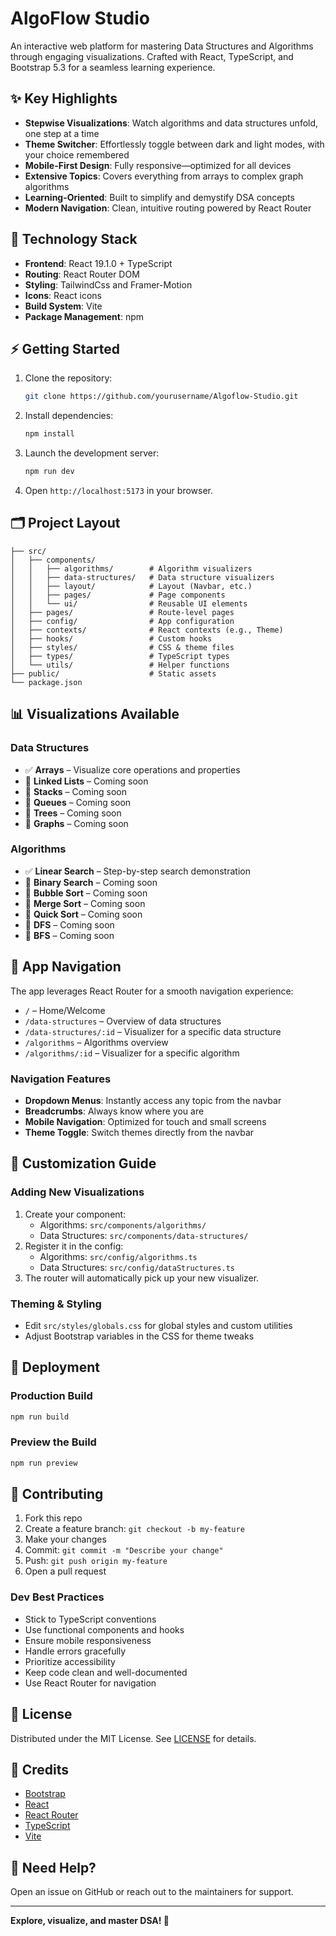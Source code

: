# AlgoFlow Studio

An interactive web platform for mastering Data Structures and Algorithms through engaging visualizations. Crafted with React, TypeScript, and Bootstrap 5.3 for a seamless learning experience.

## ✨ Key Highlights

- **Stepwise Visualizations**: Watch algorithms and data structures unfold, one step at a time
- **Theme Switcher**: Effortlessly toggle between dark and light modes, with your choice remembered
- **Mobile-First Design**: Fully responsive—optimized for all devices
- **Extensive Topics**: Covers everything from arrays to complex graph algorithms
- **Learning-Oriented**: Built to simplify and demystify DSA concepts
- **Modern Navigation**: Clean, intuitive routing powered by React Router

## 🧰 Technology Stack

- **Frontend**: React 19.1.0 + TypeScript
- **Routing**: React Router DOM
- **Styling**: TailwindCss and Framer-Motion
- **Icons**: React icons
- **Build System**: Vite
- **Package Management**: npm

## ⚡ Getting Started

1. Clone the repository:
   ```bash
   git clone https://github.com/yourusername/Algoflow-Studio.git
   ```

2. Install dependencies:
   ```bash
   npm install
   ```

3. Launch the development server:
   ```bash
   npm run dev
   ```

4. Open `http://localhost:5173` in your browser.

## 🗂️ Project Layout

```
├── src/
│   ├── components/
│   │   ├── algorithms/        # Algorithm visualizers
│   │   ├── data-structures/   # Data structure visualizers
│   │   ├── layout/            # Layout (Navbar, etc.)
│   │   ├── pages/             # Page components
│   │   └── ui/                # Reusable UI elements
│   ├── pages/                 # Route-level pages
│   ├── config/                # App configuration
│   ├── contexts/              # React contexts (e.g., Theme)
│   ├── hooks/                 # Custom hooks
│   ├── styles/                # CSS & theme files
│   ├── types/                 # TypeScript types
│   └── utils/                 # Helper functions
├── public/                    # Static assets
└── package.json
```

## 📊 Visualizations Available

### Data Structures
- ✅ **Arrays** – Visualize core operations and properties
- 🚧 **Linked Lists** – Coming soon
- 🚧 **Stacks** – Coming soon
- 🚧 **Queues** – Coming soon
- 🚧 **Trees** – Coming soon
- 🚧 **Graphs** – Coming soon

### Algorithms
- ✅ **Linear Search** – Step-by-step search demonstration
- 🚧 **Binary Search** – Coming soon
- 🚧 **Bubble Sort** – Coming soon
- 🚧 **Merge Sort** – Coming soon
- 🚧 **Quick Sort** – Coming soon
- 🚧 **DFS** – Coming soon
- 🚧 **BFS** – Coming soon

## 🧭 App Navigation

The app leverages React Router for a smooth navigation experience:

- `/` – Home/Welcome
- `/data-structures` – Overview of data structures
- `/data-structures/:id` – Visualizer for a specific data structure
- `/algorithms` – Algorithms overview
- `/algorithms/:id` – Visualizer for a specific algorithm

### Navigation Features

- **Dropdown Menus**: Instantly access any topic from the navbar
- **Breadcrumbs**: Always know where you are
- **Mobile Navigation**: Optimized for touch and small screens
- **Theme Toggle**: Switch themes directly from the navbar

## 🎨 Customization Guide

### Adding New Visualizations

1. Create your component:
   - Algorithms: `src/components/algorithms/`
   - Data Structures: `src/components/data-structures/`
2. Register it in the config:
   - Algorithms: `src/config/algorithms.ts`
   - Data Structures: `src/config/dataStructures.ts`
3. The router will automatically pick up your new visualizer.

### Theming & Styling

- Edit `src/styles/globals.css` for global styles and custom utilities
- Adjust Bootstrap variables in the CSS for theme tweaks

## 🚢 Deployment

### Production Build

```bash
npm run build
```

### Preview the Build

```bash
npm run preview
```

## 🤗 Contributing

1. Fork this repo
2. Create a feature branch: `git checkout -b my-feature`
3. Make your changes
4. Commit: `git commit -m "Describe your change"`
5. Push: `git push origin my-feature`
6. Open a pull request

### Dev Best Practices

- Stick to TypeScript conventions
- Use functional components and hooks
- Ensure mobile responsiveness
- Handle errors gracefully
- Prioritize accessibility
- Keep code clean and well-documented
- Use React Router for navigation

## 📄 License

Distributed under the MIT License. See [LICENSE](LICENSE) for details.

## 🙌 Credits

- [Bootstrap](https://getbootstrap.com/)
- [React](https://react.dev/)
- [React Router](https://reactrouter.com/)
- [TypeScript](https://www.typescriptlang.org/)
- [Vite](https://vitejs.dev/)

## 💬 Need Help?

Open an issue on GitHub or reach out to the maintainers for support.

---

**Explore, visualize, and master DSA! 🚀**
